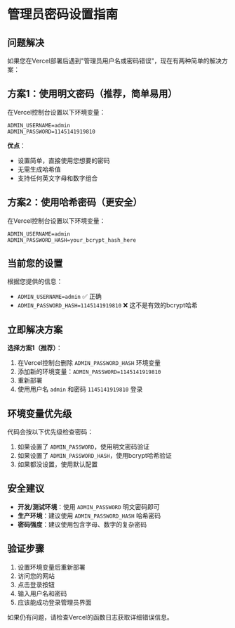 # 管理员密码设置指南

## 问题解决

如果您在Vercel部署后遇到"管理员用户名或密码错误"，现在有两种简单的解决方案：

## 方案1：使用明文密码（推荐，简单易用）

在Vercel控制台设置以下环境变量：
```
ADMIN_USERNAME=admin
ADMIN_PASSWORD=1145141919810
```

**优点**：
- 设置简单，直接使用您想要的密码
- 无需生成哈希值
- 支持任何英文字母和数字组合

## 方案2：使用哈希密码（更安全）

在Vercel控制台设置以下环境变量：
```
ADMIN_USERNAME=admin
ADMIN_PASSWORD_HASH=your_bcrypt_hash_here
```

## 当前您的设置

根据您提供的信息：
- `ADMIN_USERNAME=admin` ✅ 正确
- `ADMIN_PASSWORD_HASH=1145141919810` ❌ 这不是有效的bcrypt哈希

## 立即解决方案

**选择方案1（推荐）**：
1. 在Vercel控制台删除 `ADMIN_PASSWORD_HASH` 环境变量
2. 添加新的环境变量：`ADMIN_PASSWORD=1145141919810`
3. 重新部署
4. 使用用户名 `admin` 和密码 `1145141919810` 登录

## 环境变量优先级

代码会按以下优先级检查密码：
1. 如果设置了 `ADMIN_PASSWORD`，使用明文密码验证
2. 如果设置了 `ADMIN_PASSWORD_HASH`，使用bcrypt哈希验证
3. 如果都没设置，使用默认配置

## 安全建议

- **开发/测试环境**：使用 `ADMIN_PASSWORD` 明文密码即可
- **生产环境**：建议使用 `ADMIN_PASSWORD_HASH` 哈希密码
- **密码强度**：建议使用包含字母、数字的复杂密码

## 验证步骤

1. 设置环境变量后重新部署
2. 访问您的网站
3. 点击登录按钮
4. 输入用户名和密码
5. 应该能成功登录管理员界面

如果仍有问题，请检查Vercel的函数日志获取详细错误信息。